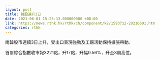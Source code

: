 ```yaml
---
layout: post
title: 韓股連升3日
date: 2021-06-01 15:25:13.000000000 +08:00
link: https://news.rthk.hk/rthk/ch/component/k2/1593712-20210601.htm
categories: rthk
---
```


南韓股市連續3日上升，受出口表現強勁及工廠活動保持擴張帶動。

首爾綜合指數收市報3221點，升17點，升幅0.56%，升至3周高位。
